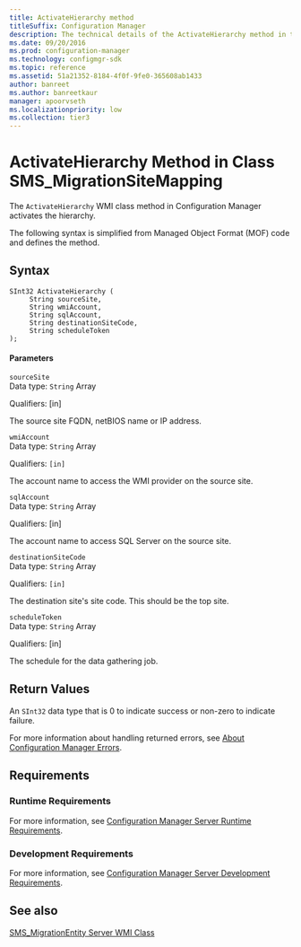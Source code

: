 ```yaml
---
title: ActivateHierarchy method
titleSuffix: Configuration Manager
description: The technical details of the ActivateHierarchy method in the SMS_MigrationSiteMapping WMI class.
ms.date: 09/20/2016
ms.prod: configuration-manager
ms.technology: configmgr-sdk
ms.topic: reference
ms.assetid: 51a21352-8184-4f0f-9fe0-365608ab1433
author: banreet
ms.author: banreetkaur
manager: apoorvseth
ms.localizationpriority: low
ms.collection: tier3
---
```


# ActivateHierarchy Method in Class SMS_MigrationSiteMapping

The `ActivateHierarchy` WMI class method in Configuration Manager activates the hierarchy.  

 The following syntax is simplified from Managed Object Format (MOF) code and defines the method.  

## Syntax  

```  
SInt32 ActivateHierarchy (  
     String sourceSite,  
     String wmiAccount,  
     String sqlAccount,  
     String destinationSiteCode,  
     String scheduleToken  
);  
```  

#### Parameters  
 `sourceSite`  
 Data type: `String` Array  

 Qualifiers: [in]  

 The source site FQDN, netBIOS name or IP address.  

 `wmiAccount`  
 Data type: `String` Array  

 Qualifiers: `[in]`  

 The account name to access the WMI provider on the source site.  

 `sqlAccount`  
 Data type: `String` Array  

 Qualifiers: [in]  

 The account name to access SQL Server on the source site.  

 `destinationSiteCode`  
 Data type: `String` Array  

 Qualifiers: `[in]`  

 The destination site's site code. This should be the top site.  

 `scheduleToken`  
 Data type: `String` Array  

 Qualifiers: [in]  

 The schedule for the data gathering job.  

## Return Values  
 An  `SInt32` data type that is 0 to indicate success or non-zero to indicate failure.  

 For more information about handling returned errors, see [About Configuration Manager Errors](../../../../develop/core/understand/about-configuration-manager-errors.md).  

## Requirements  

### Runtime Requirements  
 For more information, see [Configuration Manager Server Runtime Requirements](../../../../develop/core/reqs/server-runtime-requirements.md).  

### Development Requirements  
 For more information, see [Configuration Manager Server Development Requirements](../../../../develop/core/reqs/server-development-requirements.md).  

## See also

[SMS_MigrationEntity Server WMI Class](../../../../develop/reference/core/migration/sms_migrationentity-server-wmi-class.md)
